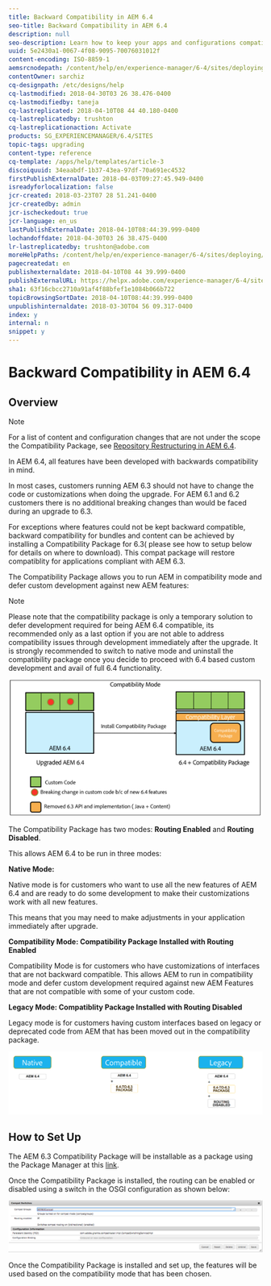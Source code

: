 ```yaml
---
title: Backward Compatibility in AEM 6.4
seo-title: Backward Compatibility in AEM 6.4
description: null
seo-description: Learn how to keep your apps and configurations compatible with AEM 6.4
uuid: 5e2430a1-0067-4f08-9095-70076031012f
content-encoding: ISO-8859-1
aemsrcnodepath: /content/help/en/experience-manager/6-4/sites/deploying/using/backward-compatibility
contentOwner: sarchiz
cq-designpath: /etc/designs/help
cq-lastmodified: 2018-04-30T03 26 38.476-0400
cq-lastmodifiedby: taneja
cq-lastreplicated: 2018-04-10T08 44 40.180-0400
cq-lastreplicatedby: trushton
cq-lastreplicationaction: Activate
products: SG_EXPERIENCEMANAGER/6.4/SITES
topic-tags: upgrading
content-type: reference
cq-template: /apps/help/templates/article-3
discoiquuid: 34eaabdf-1b37-43ea-97df-70a691ec4532
firstPublishExternalDate: 2018-04-03T09:27:45.949-0400
isreadyforlocalization: false
jcr-created: 2018-03-23T07 28 51.241-0400
jcr-createdby: admin
jcr-ischeckedout: true
jcr-language: en_us
lastPublishExternalDate: 2018-04-10T08:44:39.999-0400
lochandoffdate: 2018-04-30T03 26 38.475-0400
lr-lastreplicatedby: trushton@adobe.com
moreHelpPaths: /content/help/en/experience-manager/6-4/sites/deploying/morehelp/upgrading;/content/help/en/experience-manager/6-4/sites/deploying/morehelp/upgrading
pagecreatedat: en
publishexternaldate: 2018-04-10T08 44 39.999-0400
publishExternalURL: https://helpx.adobe.com/experience-manager/6-4/sites/deploying/using/backward-compatibility.html
sha1: 63f16cbcc2710a91af4f88bfef1e1084b066b722
topicBrowsingSortDate: 2018-04-10T08:44:39.999-0400
unpublishinternaldate: 2018-03-30T04 56 09.317-0400
index: y
internal: n
snippet: y
---
```


# Backward Compatibility in AEM 6.4



## Overview

>[!NOTE]
>
>For a list of content and configuration changes that are not under the scope the Compatibility Package, see [Repository Restructuring in AEM 6.4](repository-restructuring-in-aem64.md).

In AEM 6.4, all features have been developed with backwards compatibility in mind.

In most cases, customers running AEM 6.3 should not have to change the code or customizations when doing the upgrade. For AEM 6.1 and 6.2 customers there is no additional breaking changes than would be faced during an upgrade to 6.3.

For exceptions where features could not be kept backward compatible, backward compatibility for bundles and content can be achieved by installing a Compatibility Package for 6.3( please see how to setup below for details on where to download). This compat package will restore compatiblity for applications compliant with AEM 6.3.

The Compatibility Package allows you to run AEM in compatibility mode and defer custom development against new AEM features:

>[!NOTE]
>
>Please note that the compatibility package is only a temporary solution to defer development required for being AEM 6.4 compatible, its recommended only as a last option if you are not able to address compatibility issues through development immediately after the upgrade. It is strongly recommended to switch to native mode and uninstall the compatibility package once you decide to proceed with 6.4 based custom development and avail of full 6.4 functionality.

![](assets/screen_shot_2018-04-05at43339pm.png)

The Compatibility Package has two modes: **Routing Enabled** and **Routing Disabled**.

This allows AEM 6.4 to be run in three modes:

**Native Mode:**

Native mode is for customers who want to use all the new features of AEM 6.4 and are ready to do some development to make their customizations work with all new features.

This means that you may need to make adjustments in your application immediately after upgrade.

**Compatibility Mode: Compatibility Package Installed with Routing Enabled**

Compatibility Mode is for customers who have customizations of interfaces that are not backward compatible. This allows AEM to run in compatibility mode and defer custom development required against new AEM Features that are not compatible with some of your custom code.

**Legacy Mode: Compatiblity Package Installed with Routing Disabled**

Legacy mode is for customers having custom interfaces based on legacy or deprecated code from AEM that has been moved out in the compatibility package.

![](assets/image2018-2-12_23-58-37.png)

## How to Set Up
The AEM 6.3 Compatibility Package will be installable as a package using the Package Manager at this [link](https://www.adobeaemcloud.com/content/marketplace/marketplaceProxy.html?packagePath=/content/companies/public/adobe/packages/cq640/compatpack/aem-compat-cq64-to-cq63).

Once the Compatibility Package is installed, the routing can be enabled or disabled using a switch in the OSGI configuration as shown below:

![](assets/screen_shot_2017-11-27at122421pm.png)

Once the Compatibility Package is installed and set up, the features will be used based on the compatibility mode that has been chosen.
